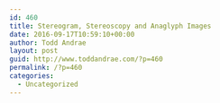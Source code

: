 ```yaml
---
id: 460
title: Stereogram, Stereoscopy and Anaglyph Images
date: 2016-09-17T10:59:10+00:00
author: Todd Andrae
layout: post
guid: http://www.toddandrae.com/?p=460
permalink: /?p=460
categories:
  - Uncategorized
---
```

